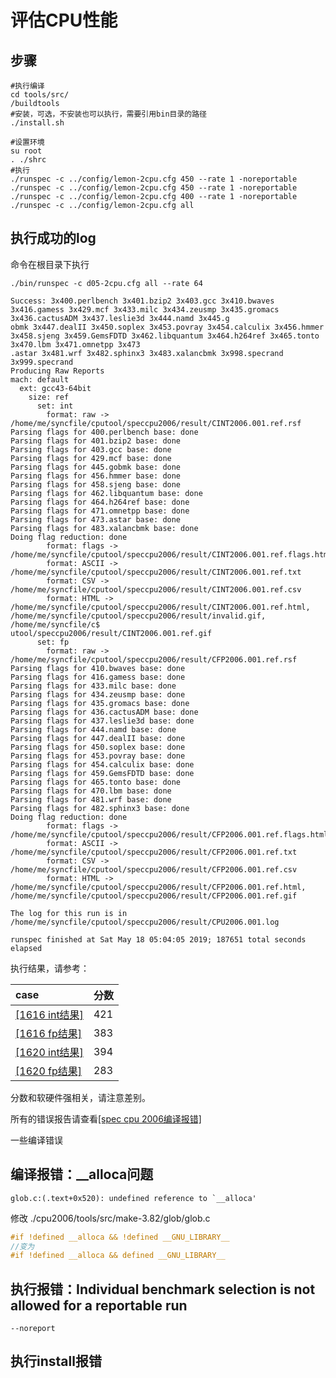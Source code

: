 评估CPU性能
==========

## 步骤

```shell
#执行编译
cd tools/src/
/buildtools
#安装，可选，不安装也可以执行，需要引用bin目录的路径
./install.sh

#设置环境
su root
. ./shrc
#执行
./runspec -c ../config/lemon-2cpu.cfg 450 --rate 1 -noreportable 
./runspec -c ../config/lemon-2cpu.cfg 450 --rate 1 -noreportable 
./runspec -c ../config/lemon-2cpu.cfg 400 --rate 1 -noreportable
./runspec -c ../config/lemon-2cpu.cfg all 
```

## 执行成功的log
命令在根目录下执行
```shell
./bin/runspec -c d05-2cpu.cfg all --rate 64
```
```log
Success: 3x400.perlbench 3x401.bzip2 3x403.gcc 3x410.bwaves 3x416.gamess 3x429.mcf 3x433.milc 3x434.zeusmp 3x435.gromacs 3x436.cactusADM 3x437.leslie3d 3x444.namd 3x445.g
obmk 3x447.dealII 3x450.soplex 3x453.povray 3x454.calculix 3x456.hmmer 3x458.sjeng 3x459.GemsFDTD 3x462.libquantum 3x464.h264ref 3x465.tonto 3x470.lbm 3x471.omnetpp 3x473
.astar 3x481.wrf 3x482.sphinx3 3x483.xalancbmk 3x998.specrand 3x999.specrand
Producing Raw Reports
mach: default
  ext: gcc43-64bit
    size: ref
      set: int
        format: raw -> /home/me/syncfile/cputool/speccpu2006/result/CINT2006.001.ref.rsf
Parsing flags for 400.perlbench base: done
Parsing flags for 401.bzip2 base: done
Parsing flags for 403.gcc base: done
Parsing flags for 429.mcf base: done
Parsing flags for 445.gobmk base: done
Parsing flags for 456.hmmer base: done
Parsing flags for 458.sjeng base: done
Parsing flags for 462.libquantum base: done
Parsing flags for 464.h264ref base: done
Parsing flags for 471.omnetpp base: done
Parsing flags for 473.astar base: done
Parsing flags for 483.xalancbmk base: done
Doing flag reduction: done
        format: flags -> /home/me/syncfile/cputool/speccpu2006/result/CINT2006.001.ref.flags.html
        format: ASCII -> /home/me/syncfile/cputool/speccpu2006/result/CINT2006.001.ref.txt
        format: CSV -> /home/me/syncfile/cputool/speccpu2006/result/CINT2006.001.ref.csv
        format: HTML -> /home/me/syncfile/cputool/speccpu2006/result/CINT2006.001.ref.html, /home/me/syncfile/cputool/speccpu2006/result/invalid.gif, /home/me/syncfile/c$
utool/speccpu2006/result/CINT2006.001.ref.gif
      set: fp
        format: raw -> /home/me/syncfile/cputool/speccpu2006/result/CFP2006.001.ref.rsf
Parsing flags for 410.bwaves base: done
Parsing flags for 416.gamess base: done
Parsing flags for 433.milc base: done
Parsing flags for 434.zeusmp base: done
Parsing flags for 435.gromacs base: done
Parsing flags for 436.cactusADM base: done
Parsing flags for 437.leslie3d base: done
Parsing flags for 444.namd base: done
Parsing flags for 447.dealII base: done
Parsing flags for 450.soplex base: done
Parsing flags for 453.povray base: done
Parsing flags for 454.calculix base: done
Parsing flags for 459.GemsFDTD base: done
Parsing flags for 465.tonto base: done
Parsing flags for 470.lbm base: done
Parsing flags for 481.wrf base: done
Parsing flags for 482.sphinx3 base: done
Doing flag reduction: done
        format: flags -> /home/me/syncfile/cputool/speccpu2006/result/CFP2006.001.ref.flags.html
        format: ASCII -> /home/me/syncfile/cputool/speccpu2006/result/CFP2006.001.ref.txt
        format: CSV -> /home/me/syncfile/cputool/speccpu2006/result/CFP2006.001.ref.csv
        format: HTML -> /home/me/syncfile/cputool/speccpu2006/result/CFP2006.001.ref.html, /home/me/syncfile/cputool/speccpu2006/result/CFP2006.001.ref.gif

The log for this run is in /home/me/syncfile/cputool/speccpu2006/result/CPU2006.001.log

runspec finished at Sat May 18 05:04:05 2019; 187651 total seconds elapsed

```

执行结果，请参考：
  
|case			|分数			|
|:--------------|:--------------|
|[[1616 int结果]](resources/1616_speccpu2006_full_run_result/CINT2006.001.ref.html)	|421	|
|[[1616 fp结果]](resources/1616_speccpu2006_full_run_result/CFP2006.001.ref.html)	|383	|
|[[1620 int结果]](resouces/1620_speccpu2006_full_run_result/CINT2006.002.ref.html)	|394	|
|[[1620 fp结果]](resources/1620_speccpu2006_full_run_result/CFP2006.002.ref.html)	|283	|

分数和软硬件强相关，请注意差别。  

所有的错误报告请查看[[spec cpu 2006编译报错]](resources/spec_cpu_compile_error.md)

一些编译错误

## 编译报错：__alloca问题
```
glob.c:(.text+0x520): undefined reference to `__alloca'
```

修改 ./cpu2006/tools/src/make-3.82/glob/glob.c
```c
#if !defined __alloca && !defined __GNU_LIBRARY__
//变为
#if !defined __alloca && defined __GNU_LIBRARY__
```
## 执行报错：Individual benchmark selection is not allowed for a reportable run
```
--noreport
```
## 执行install报错